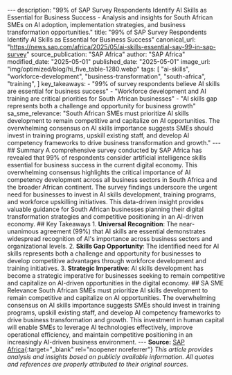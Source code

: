 --- description: "99% of SAP Survey Respondents Identify AI Skills as Essential for Business Success - Analysis and insights for South African SMEs on AI adoption, implementation strategies, and business transformation opportunities." title: "99% of SAP Survey Respondents Identify AI Skills as Essential for Business Success" canonical_url: "https://news.sap.com/africa/2025/05/ai-skills-essential-say-99-in-sap-survey" source_publication: "SAP Africa" author: "SAP Africa" modified_date: "2025-05-01" published_date: "2025-05-01" image_url: "img/optimized/blog/hi_five_table-1280.webp" tags: [ "ai-skills", "workforce-development", "business-transformation", "south-africa", "training", ] key_takeaways: - "99% of survey respondents believe AI skills are essential for business success" - "Workforce development and AI training are critical priorities for South African businesses" - "AI skills gap represents both a challenge and opportunity for business growth" sa_sme_relevance: "South African SMEs must prioritize AI skills development to remain competitive and capitalize on AI opportunities. The overwhelming consensus on AI skills importance suggests SMEs should invest in training programs, upskill existing staff, and develop AI competency frameworks to drive business transformation and growth." --- <script type="application/ld+json"> { "@context": "https://schema.org", "@type": "Article", "headline": "99% of SAP Survey Respondents Identify AI Skills as Essential for Business Success", "description": "99% of SAP Survey Respondents Identify AI Skills as Essential for Business Success - Analysis and insights for South African SMEs on AI adoption, implementation strategies, and business transformation opportunities.", "author": { "@type": "Organization", "name": "SAP Africa" }, "publisher": { "@type": "Organization", "name": "Aurellius" }, "datePublished": "2025-05-01", "dateModified": "2025-05-01", "mainEntityOfPage": { "@type": "WebPage", "@id": "https://news.sap.com/africa/2025/05/ai-skills-essential-say-99-in-sap-survey" } } </script> ## Summary A comprehensive survey conducted by SAP Africa has revealed that 99% of respondents consider artificial intelligence skills essential for business success in the current digital economy. This overwhelming consensus highlights the critical importance of AI competency development across all business sectors in South Africa and the broader African continent. The survey findings underscore the urgent need for businesses to invest in AI skills development, training programs, and workforce upskilling initiatives. This data-driven insight provides valuable guidance for South African businesses planning their digital transformation strategies and competitive positioning in an AI-driven economy. ## Key Takeaways 1. **Universal Recognition**: The near-unanimous agreement (99%) that AI skills are essential demonstrates widespread recognition of AI's importance across business sectors and organizational levels. 2. **Skills Gap Opportunity**: The identified need for AI skills represents both a challenge and opportunity for businesses to develop competitive advantages through workforce development and training initiatives. 3. **Strategic Imperative**: AI skills development has become a strategic imperative for businesses seeking to remain competitive and capitalize on AI-driven opportunities in the digital economy. ## SA SME Relevance South African SMEs must prioritize AI skills development to remain competitive and capitalize on AI opportunities. The overwhelming consensus on AI skills importance suggests SMEs should invest in training programs, upskill existing staff, and develop AI competency frameworks to drive business transformation and growth. This investment in human capital will enable SMEs to leverage AI technologies effectively, improve operational efficiency, and maintain competitive positioning in an increasingly AI-driven business environment. --- **Source:** [SAP Africa](https://news.sap.com/africa/2025/05/ai-skills-essential-say-99-in-sap-survey){:target="_blank" rel="noopener noreferrer"} *This article provides analysis and insights based on publicly available information. All quotes and references are properly attributed to their original sources.*
